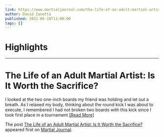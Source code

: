 ```yaml
---
link: https://www.martialjournal.com/the-life-of-an-adult-martial-artist-is-it-worth-the-sacrifice/
author: David Ianetta
published: 2022-06-18T11:00:00
tags: []
---
```

# Highlights


---
# The Life of an Adult Martial Artist: Is It Worth the Sacrifice?
I looked at the two one-inch boards my friend was holding and let out a breath. As I relaxed my body, thinking about the round kick I was about to execute, I remembered I had not broken two boards with this kick since I took first place in a tournament [[Read More]](https://www.martialjournal.com/the-life-of-an-adult-martial-artist-is-it-worth-the-sacrifice/ "The Life of an Adult Martial Artist: Is It Worth the Sacrifice?")

The post [The Life of an Adult Martial Artist: Is It Worth the Sacrifice?](https://www.martialjournal.com/the-life-of-an-adult-martial-artist-is-it-worth-the-sacrifice/) appeared first on [Martial Journal](https://www.martialjournal.com).
